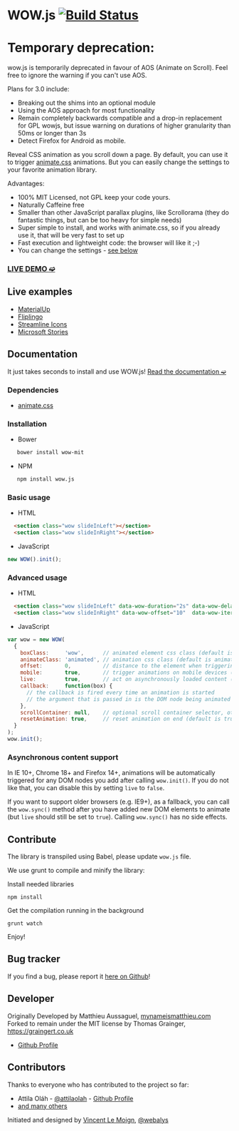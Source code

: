# WOW.js [![Build Status](https://secure.travis-ci.org/graingert/WOW.svg?branch=master)](http://travis-ci.org/graingert/WOW)

Temporary deprecation:
======================

wow.js is temporarily deprecated in favour of AOS (Animate on Scroll). Feel free to ignore the warning if you can't use AOS.

Plans for 3.0 include:

* Breaking out the shims into an optional module
* Using the AOS approach for most functionality
* Remain completely backwards compatible and a drop-in replacement for GPL wowjs, but issue warning on durations of higher granularity than 50ms
or longer than 3s
* Detect Firefox for Android as mobile.


Reveal CSS animation as you scroll down a page.
By default, you can use it to trigger [animate.css](https://github.com/daneden/animate.css) animations.
But you can easily change the settings to your favorite animation library.

Advantages:
- 100% MIT Licensed, not GPL keep your code yours.
- Naturally Caffeine free
- Smaller than other JavaScript parallax plugins, like Scrollorama (they do fantastic things, but can be too heavy for simple needs)
- Super simple to install, and works with animate.css, so if you already use it, that will be very fast to set up
- Fast execution and lightweight code: the browser will like it ;-)
- You can change the settings - [see below](#advanced-usage)

### [LIVE DEMO ➫](https://graingert.co.uk/WOW/)

## Live examples
- [MaterialUp](http://www.materialup.com)
- [Fliplingo](https://www.fliplingo.com)
- [Streamline Icons](http://www.streamlineicons.com)
- [Microsoft Stories](http://www.microsoft.com/en-us/news/stories/garage/)


## Documentation

It just takes seconds to install and use WOW.js!
[Read the documentation ➫](https://graingert.co.uk/WOW/docs.html)

### Dependencies
- [animate.css](https://github.com/daneden/animate.css)

### Installation

- Bower

```bash
   bower install wow-mit
```

- NPM

```bash
   npm install wow.js
```

### Basic usage

- HTML

```html
  <section class="wow slideInLeft"></section>
  <section class="wow slideInRight"></section>
```

- JavaScript

```javascript
new WOW().init();
```

### Advanced usage

- HTML

```html
  <section class="wow slideInLeft" data-wow-duration="2s" data-wow-delay="5s"></section>
  <section class="wow slideInRight" data-wow-offset="10"  data-wow-iteration="10"></section>
```

- JavaScript

```javascript
var wow = new WOW(
  {
    boxClass:     'wow',      // animated element css class (default is wow)
    animateClass: 'animated', // animation css class (default is animated)
    offset:       0,          // distance to the element when triggering the animation (default is 0)
    mobile:       true,       // trigger animations on mobile devices (default is true)
    live:         true,       // act on asynchronously loaded content (default is true)
    callback:     function(box) {
      // the callback is fired every time an animation is started
      // the argument that is passed in is the DOM node being animated
    },
    scrollContainer: null,    // optional scroll container selector, otherwise use window,
    resetAnimation: true,     // reset animation on end (default is true)
  }
);
wow.init();
```

### Asynchronous content support

In IE 10+, Chrome 18+ and Firefox 14+, animations will be automatically
triggered for any DOM nodes you add after calling `wow.init()`. If you do not
like that, you can disable this by setting `live` to `false`.

If you want to support older browsers (e.g. IE9+), as a fallback, you can call
the `wow.sync()` method after you have added new DOM elements to animate (but
`live` should still be set to `true`). Calling `wow.sync()` has no side
effects.


## Contribute

The library is transpiled using Babel, please update `wow.js` file.

We use grunt to compile and minify the library:

Install needed libraries

```
npm install
```

Get the compilation running in the background

```
grunt watch
```

Enjoy!

## Bug tracker

If you find a bug, please report it [here on Github](https://github.com/graingert/WOW/issues)!

## Developer

Originally Developed by Matthieu Aussaguel, [mynameismatthieu.com](http://mynameismatthieu.com)
Forked to remain under the MIT license by Thomas Grainger, https://graingert.co.uk

+ [Github Profile](//github.com/graingert)

## Contributors

Thanks to everyone who has contributed to the project so far:

- Attila Oláh - [@attilaolah](//twitter.com/attilaolah) - [Github Profile](//github.com/attilaolah)
- [and many others](//github.com/graingert/WOW/graphs/contributors)

Initiated and designed by [Vincent Le Moign](//www.webalys.com/), [@webalys](//twitter.com/webalys)
